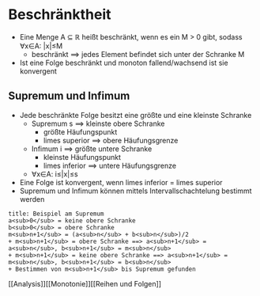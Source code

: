  # Beschränktheit 
+ Eine Menge A ⊆ ℝ heißt beschränkt, wenn es ein M > 0 gibt, sodass ∀x∈A: |x|≤M
	+ beschränkt ==> jedes Element befindet sich unter der Schranke M
+ Ist eine Folge beschränkt und monoton fallend/wachsend ist sie konvergent

## Supremum und Infimum
+ Jede beschränkte Folge besitzt eine größte und eine kleinste Schranke
	+ Supremum s ==> kleinste obere Schranke
		+ größte Häufungspunkt
		+ limes superior ==> obere Häufungsgrenze
	+ Infimum i ==> größte untere Schranke
		+ kleinste Häufungspunkt
		+ limes inferior ==> untere Häufungsgrenze
	+ ∀x∈A: i≤|x|≤s
+ Eine Folge ist konvergent, wenn limes inferior = limes superior
+ Supremum und Infimum können mittels Intervallschachtelung bestimmt werden

``` ad-note
title: Beispiel am Supremum
a<sub>0</sub> = keine obere Schranke
b<sub>0</sub> = obere Schranke
m<sub>n+1</sub> = (a<sub>n</sub> + b<sub>n</sub>)/2
+ m<sub>n+1</sub> = obere Schranke ==> a<sub>n+1</sub> = a<sub>n</sub>, b<sub>n+1</sub> = m<sub>n</sub>
+ m<sub>n+1</sub> = keine obere Schranke ==> a<sub>n+1</sub> = m<sub>n</sub>, b<sub>n+1</sub> = b<sub>n</sub>
+ Bestimmen von m<sub>n+1</sub> bis Supremum gefunden
```




[[Analysis]][[Monotonie]][[Reihen und Folgen]]